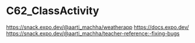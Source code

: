 # C62_ClassActivity
https://snack.expo.dev/@aarti_machha/weatherapp                 https://docs.expo.dev/                            https://snack.expo.dev/@aarti_machha/teacher-reference:-fixing-bugs

